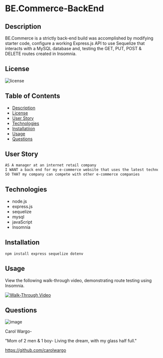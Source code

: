 # BE.Commerce-BackEnd
## Description

BE.Commerce is a strictly back-end build was accomplished by modifying starter code, configure a working Express.js API to use Sequelize that interacts with a MySQL database and, testing the GET, PUT, POST & DELETE routes created in Insomnia. 

## License

![license](https://github.com/carolwargo/BE.Commerce-BackEnd/blob/b09982d308e2cba363cf499737ef7bf2d0810b74/LICENSE)

## Table of Contents

- [Description](#description)
- [License](#license)
- [User Story](#user-story)
- [Technologies](#technologies)
- [Installatiion](#installation)
- [Usage](#usage)
- [Questions](#questions)

## User Story

```md
AS A manager at an internet retail company
I WANT a back end for my e-commerce website that uses the latest technologies
SO THAT my company can compete with other e-commerce companies
```
## Technologies
* node.js
* express.js
* sequelize
* mysql
* javaScript
* Insomnia 

## Installation
`npm install express sequelize dotenv`

## Usage

View the following walk-through video, demonstrating route testing using Insomnia. 

[![Walk-Through Video](https://drive.google.com/file/d/1TOuboTkH6Wnqdq4M5ihmrgjnLc0JuD10/view?usp=sharing)](https://drive.google.com/file/d/1TOuboTkH6Wnqdq4M5ihmrgjnLc0JuD10/view?usp=sharing)

## Questions

![image](https://user-images.githubusercontent.com/84477950/243474429-ab5f177d-0f73-41ba-b9ec-22e05087cec8.png) 

Carol Wargo- 

"Mom of 2 men & 1 boy- Living the dream, with my glass half full." 

https://github.com/carolwargo